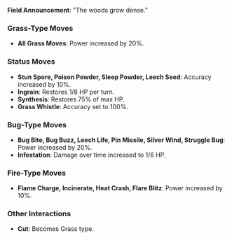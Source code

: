 **Field Announcement**: "The woods grow dense."

### Grass-Type Moves
- **All Grass Moves**: Power increased by 20%.

### Status Moves
- **Stun Spore, Poison Powder, Sleep Powder, Leech Seed**: Accuracy increased by 10%.
- **Ingrain**: Restores 1/8 HP per turn.
- **Synthesis**: Restores 75% of max HP.
- **Grass Whistle**: Accuracy set to 100%.

### Bug-Type Moves
- **Bug Bite, Bug Buzz, Leech Life, Pin Missile, Silver Wind, Struggle Bug**: Power increased by 20%.
- **Infestation**: Damage over time increased to 1/6 HP.

### Fire-Type Moves
- **Flame Charge, Incinerate, Heat Crash, Flare Blitz**: Power increased by 10%.

### Other Interactions
- **Cut**: Becomes Grass type.